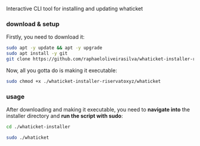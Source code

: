 Interactive CLI tool for installing and updating whaticket

### download & setup

Firstly, you need to download it:


```bash
sudo apt -y update && apt -y upgrade
sudo apt install -y git
git clone https://github.com/raphaeloliveirasilva/whaticket-installer-riservatoxyz.git
```

Now, all you gotta do is making it executable:

```bash
sudo chmod +x ./whaticket-installer-riservatoxyz/whaticket
```

### usage

After downloading and making it executable, you need to **navigate into** the installer directory and **run the script with sudo**:

```bash
cd ./whaticket-installer
```

```bash
sudo ./whaticket
```
